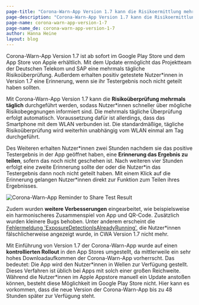 ```yaml
---
page-title: "Corona-Warn-App Version 1.7 kann die Risikoermittlung mehrmals täglich durchführen"
page-description: "Corona-Warn-App Version 1.7 kann die Risikoermittlung mehrmals täglich durchführen"
page-name: corona-warn-app-version-1-7
page-name_de: corona-warn-app-version-1-7
author: Hanna Heine
layout: blog
---
```


Corona-Warn-App Version 1.7 ist ab sofort im Google Play Store und dem App Store von Apple erhältlich. Mit dem Update ermöglicht das Projektteam der Deutschen Telekom und SAP eine mehrmals tägliche Risikoüberprüfung. Außerdem erhalten positiv getestete Nutzer\*innen in Version 1.7 eine Erinnerung, wenn sie ihr Testergebnis noch nicht geteilt haben sollten. 


 
 
<!-- overview -->

Mit Corona-Warn-App Version 1.7 kann die **Risikoüberprüfung mehrmals täglich** durchgeführt werden, sodass Nutzer*innen schneller über mögliche Risikobegegnungen informiert sind. Die mehrmals tägliche Überprüfung erfolgt automatisch. Voraussetzung dafür ist allerdings, dass das Smartphone mit dem WLAN verbunden ist. Die standardmäßige, tägliche Risikoüberprüfung wird weiterhin unabhängig vom WLAN einmal am Tag durchgeführt.  

Des Weiteren erhalten Nutzer\*innen zwei Stunden nachdem sie das positive Testergebnis in der App geöffnet haben, eine **Erinnerung das Ergebnis zu teilen**, sofern das noch nicht geschehen ist. Nach weiteren vier Stunden erfolgt eine zweite Erinnerung sollte der oder die Nutzer\*in das Testergebnis dann noch nicht geteilt haben. Mit einem Klick auf die Erinnerung gelangen Nutzer\*innen direkt zur Funktion zum Teilen ihres Ergebnisses.  
 
<img src="./reminder-test-result-1-7.jpg" title="Corona-Warn-App Reminder to Share Test Result" style="valign: center">
 
Zudem wurden **weitere Verbesserungen** eingearbeitet, wie beispielsweise ein harmonischeres Zusammenspiel von App und QR-Code. Zusätzlich wurden kleinere Bugs behoben. Unter anderem erscheint die [Fehlermeldung 'ExposureDetectionIsAlreadyRunning'](https://www.coronawarn.app/de/faq/#ExposureDetectionIsAlreadyRunning), die Nutzer\*innen fälschlicherweise angezeigt wurde, in CWA Version 1.7 nicht mehr.  

Mit Einführung von Version 1.7 der Corona-Warn-App wurde auf einen **kontrollierten Rollout** in den App Stores umgestellt, da mittlerweile ein sehr hohes Downloadaufkommen der Corona-Warn-App vorherrscht. Das bedeutet: Die App wird den Nutzer\*innen in Wellen zur Verfügung gestellt. Dieses Verfahren ist üblich bei Apps mit solch einer großen Reichweite.
Während die Nutzer\*innen im Apple Appstore manuell ein Update anstoßen können, besteht diese Möglichkeit im Google Play Store nicht. Hier kann es vorkommen, dass die neue Version der Corona-Warn-App bis zu 48 Stunden später zur Verfügung steht.

